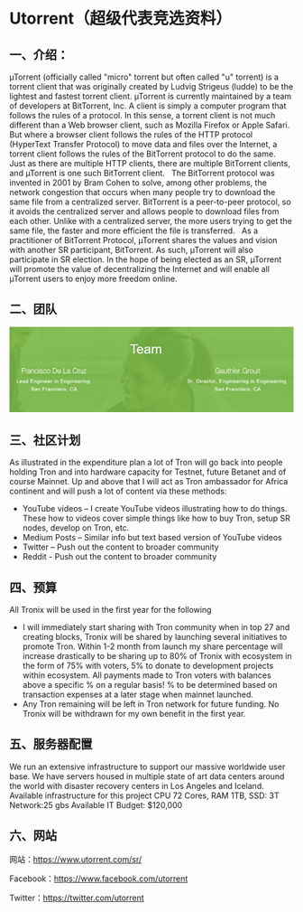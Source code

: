 # Utorrent（超级代表竞选资料）

## 一、介绍：

µTorrent (officially called "micro" torrent but often called "u" torrent) is a torrent client that was originally created by Ludvig Strigeus (ludde) to be the lightest and fastest torrent client. µTorrent is currently maintained by a team of developers at BitTorrent, Inc. A client is simply a computer program that follows the rules of a protocol. In this sense, a torrent client is not much different than a Web browser client, such as Mozilla Firefox or Apple Safari. But where a browser client follows the rules of the HTTP protocol (HyperText Transfer Protocol) to move data and files over the Internet, a torrent client follows the rules of the BitTorrent protocol to do the same. Just as there are multiple HTTP clients, there are multiple BitTorrent clients, and µTorrent is one such BitTorrent client.   The BitTorrent protocol was invented in 2001 by Bram Cohen to solve, among other problems, the network congestion that occurs when many people try to download the same file from a centralized server. BitTorrent is a peer-to-peer protocol, so it avoids the centralized server and allows people to download files from each other. Unlike with a centralized server, the more users trying to get the same file, the faster and more efficient the file is transferred.   As a practitioner of BitTorrent Protocol, µTorrent shares the values and vision with another SR participant, BitTorrent. As such, µTorrent will also participate in SR election. In the hope of being elected as an SR, µTorrent will promote the value of decentralizing the Internet and will enable all µTorrent users to enjoy more freedom online.

## 二、团队

![](https://raw.githubusercontent.com/ybhgenius/TronDeployment/master/图片/团队.png)

## 三、社区计划

As illustrated in the expenditure plan a lot of Tron will go back into people holding Tron and into hardware capacity for Testnet, future Betanet and of course Mainnet. Up and above that I will act as Tron ambassador for Africa continent and will push a lot of content via these methods:
+ YouTube videos – I create YouTube videos illustrating how to do things. These how to videos cover simple things like how to buy Tron, setup SR nodes, develop on Tron, etc.
+ Medium Posts – Similar info but text based version of YouTube videos
+ Twitter – Push out the content to broader community
+ Reddit - Push out the content to broader community

## 四、预算

All Tronix will be used in the first year for the following
+ I will immediately start sharing with Tron community when in top 27 and creating blocks, Tronix will be shared by launching several initiatives to promote Tron. Within 1-2 month from launch my share percentage will increase drastically to be sharing up to 80% of Tronix with ecosystem in the form of 75% with voters, 5% to donate to development projects within ecosystem. All payments made to Tron voters with balances above a specific % on a regular basis! % to be determined based on transaction expenses at a later stage when mainnet launched.
+ Any Tron remaining will be left in Tron network for future funding. No Tronix will be withdrawn for my own benefit in the first year.

## 五、服务器配置

We run an extensive infrastructure to support our massive worldwide user base. We have servers housed in multiple state of art data centers around the world with disaster recovery centers in Los Angeles and Iceland.   Available infrastructure for this project CPU 72 Cores, RAM 1TB, SSD: 3T Network:25 gbs Available IT Budget: $120,000

## 六、网站

网站：https://www.utorrent.com/sr/

Facebook：https://www.facebook.com/utorrent

Twitter：https://twitter.com/utorrent


